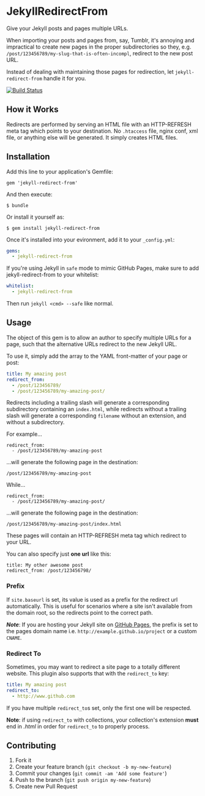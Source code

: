 # JekyllRedirectFrom

Give your Jekyll posts and pages multiple URLs.

When importing your posts and pages from, say, Tumblr, it's annoying and
impractical to create new pages in the proper subdirectories so they, e.g.
`/post/123456789/my-slug-that-is-often-incompl`, redirect to the new post URL.

Instead of dealing with maintaining those pages for redirection, let
`jekyll-redirect-from` handle it for you.

[![Build Status](https://travis-ci.org/jekyll/jekyll-redirect-from.svg?branch=master)](https://travis-ci.org/jekyll/jekyll-redirect-from)

## How it Works

Redirects are performed by serving an HTML file with an HTTP-REFRESH meta
tag which points to your destination. No `.htaccess` file, nginx conf, xml
file, or anything else will be generated. It simply creates HTML files.

## Installation

Add this line to your application's Gemfile:

    gem 'jekyll-redirect-from'

And then execute:

    $ bundle

Or install it yourself as:

    $ gem install jekyll-redirect-from

Once it's installed into your evironment, add it to your `_config.yml`:

```yaml
gems:
  - jekyll-redirect-from
```

If you're using Jekyll in `safe` mode to mimic GitHub Pages, make sure to
add jekyll-redirect-from to your whitelist:

```yaml
whitelist:
  - jekyll-redirect-from
```

Then run `jekyll <cmd> --safe` like normal.

## Usage

The object of this gem is to allow an author to specify multiple URLs for a
page, such that the alternative URLs redirect to the new Jekyll URL.

To use it, simply add the array to the YAML front-matter of your page or post:

```yaml
title: My amazing post
redirect_from:
  - /post/123456789/
  - /post/123456789/my-amazing-post/
```

Redirects including a trailing slash will generate a corresponding subdirectory containing an `index.html`, while redirects without a trailing slash will generate a corresponding `filename` without an extension, and without a subdirectory.

For example...

```text
redirect_from:
  - /post/123456789/my-amazing-post
```

...will generate the following page in the destination:

```text
/post/123456789/my-amazing-post
```

While...

```text
redirect_from:
  - /post/123456789/my-amazing-post/
```

...will generate the following page in the destination:

```text
/post/123456789/my-amazing-post/index.html
```

These pages will contain an HTTP-REFRESH meta tag which redirect to your URL.

You can also specify just **one url** like this:

```text
title: My other awesome post
redirect_from: /post/123456798/
```

### Prefix
If `site.baseurl` is set, its value is used as a prefix for the redirect url automatically.
This is useful for scenarios where a site isn't available from the domain root, so the redirects point to the correct path.

**_Note_**: If you are hosting your Jekyll site on [GitHub Pages](https://pages.github.com/), the prefix is set to the pages domain name i.e. `http://example.github.io/project` or a custom `CNAME`.

### Redirect To

Sometimes, you may want to redirect a site page to a totally different website. This plugin also supports that with the `redirect_to` key:

```yaml
title: My amazing post
redirect_to:
  - http://www.github.com
```

If you have multiple `redirect_to`s set, only the first one will be respected.

**Note**: if using `redirect_to` with collections, your collection's extension **must** end in *.html* in order for `redirect_to` to properly process.

## Contributing

1. Fork it
2. Create your feature branch (`git checkout -b my-new-feature`)
3. Commit your changes (`git commit -am 'Add some feature'`)
4. Push to the branch (`git push origin my-new-feature`)
5. Create new Pull Request
